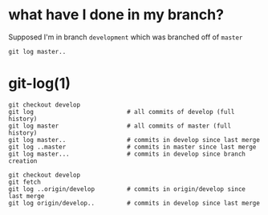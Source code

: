 
# what have I done in my branch?

Supposed I'm in branch `development` which was branched off of `master`

    git log master..

# git-log(1)

    git checkout develop
    git log                          # all commits of develop (full history)
    git log master                   # all commits of master (full history)
    git log master..                 # commits in develop since last merge
    git log ..master                 # commits in master since last merge
    git log master...                # commits in develop since branch creation

    git checkout develop
    git fetch
    git log ..origin/develop         # commits in origin/develop since last merge
    git log origin/develop..         # commits in develop since last merge
